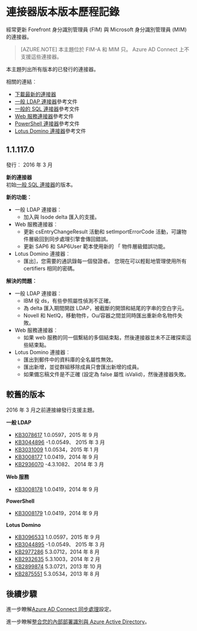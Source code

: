 <properties
   pageTitle="連接器版本版本歷程記錄 |Microsoft Azure"
   description="本主題列出所有版本的連接線 Forefront 身分識別管理員 (FIM) 和 Microsoft 身分識別管理員 (MIM)"
   services="active-directory"
   documentationCenter=""
   authors="AndKjell"
   manager="femila"
   editor=""/>

<tags
   ms.service="active-directory"
   ms.devlang="na"
   ms.topic="article"
   ms.tgt_pltfrm="na"
   ms.workload="identity"
   ms.date="08/17/2016"
   ms.author="billmath"/>

# <a name="connector-version-release-history"></a>連接器版本版本歷程記錄
經常更新 Forefront 身分識別管理員 (FIM) 與 Microsoft 身分識別管理員 (MIM) 的連接器。

>[AZURE.NOTE]
本主題位於 FIM-A 和 MIM 只。 Azure AD Connect 上不支援這些連接器。

本主題列出所有版本的已發行的連接器。

相關的連結︰

- [下載最新的連接器](http://go.microsoft.com/fwlink/?LinkId=717495)
- [一般 LDAP 連接器](active-directory-aadconnectsync-connector-genericldap.md)參考文件
- [一般的 SQL 連接器](active-directory-aadconnectsync-connector-genericsql.md)參考文件
- [Web 服務連接器](http://go.microsoft.com/fwlink/?LinkID=226245)參考文件
- [PowerShell 連接器](active-directory-aadconnectsync-connector-powershell.md)參考文件
- [Lotus Domino 連接器](active-directory-aadconnectsync-connector-domino.md)參考文件

## <a name="111170"></a>1.1.117.0
發行︰ 2016 年 3 月

**新的連接器**  
初始[一般 SQL 連接器](active-directory-aadconnectsync-connector-genericsql.md)的版本。

**新的功能︰**

- 一般 LDAP 連接器︰
    - 加入與 Isode delta 匯入的支援。
- Web 服務連接器︰
    - 更新 csEntryChangeResult 活動和 setImportErrorCode 活動，可讓物件層級回到同步處理引擎會傳回錯誤。
    - 更新 SAP6 和 SAP6User 範本使用新的 「 物件層級錯誤功能。
- Lotus Domino 連接器︰
    - 匯出]，您需要的通訊錄每一個發證者。 您現在可以輕鬆地管理使用所有 certifiers 相同的密碼。

**解決的問題︰**

- 一般 LDAP 連接器︰
    - IBM 役 ds，有些參照屬性偵測不正確。
    - 為 delta 匯入期間開啟 LDAP，被截斷的開頭和結尾的字串的空白字元。
    - Novell 和 NetIQ，移動物件，Ou/容器之間並同時匯出重新命名物件失敗。
- Web 服務連接器︰
    - 如果 web 服務的同一個繫結的多個結束點，然後連接器並未不正確探索這些結束點。
- Lotus Domino 連接器︰
    - 匯出到郵件中的資料庫的全名屬性無效。
    - 匯出新增，並從群組移除成員只會匯出新增的成員。
    - 如果備忘稿文件是不正確 (設定為 false 屬性 isValid)，然後連接器失敗。

## <a name="older-releases"></a>較舊的版本
2016 年 3 月之前連接線發行支援主題。

**一般 LDAP**

- [KB3078617](https://support.microsoft.com/kb/3078617) 1.0.0597，2015 年 9 月
- [KB3044896](https://support.microsoft.com/kb/3044896) -1.0.0549、 2015 年 3 月
- [KB3031009](https://support.microsoft.com/kb/3031009) 1.0.0534，2015 年 1 月
- [KB3008177](https://support.microsoft.com/kb/3008177) 1.0.0419，2014 年 9 月
- [KB2936070](https://support.microsoft.com/kb/2936070) -4.3.1082、 2014 年 3 月

**Web 服務**

- [KB3008178](https://support.microsoft.com/kb/3008178) 1.0.0419，2014 年 9 月

**PowerShell**

- [KB3008179](https://support.microsoft.com/kb/3008179) 1.0.0419，2014 年 9 月

**Lotus Domino**

- [KB3096533](https://support.microsoft.com/kb/3096533) 1.0.0597，2015 年 9 月
- [KB3044895](https://support.microsoft.com/kb/3044895) -1.0.0549、 2015 年 3 月
- [KB2977286](https://support.microsoft.com/kb/2977286) 5.3.0712，2014 年 8 月
- [KB2932635](https://support.microsoft.com/kb/2932635) 5.3.1003，2014 年 2 月  
- [KB2899874](https://support.microsoft.com/kb/2899874) 5.3.0721，2013 年 10 月
- [KB2875551](https://support.microsoft.com/kb/2875551) 5.3.0534，2013 年 8 月

## <a name="next-steps"></a>後續步驟
進一步瞭解[Azure AD Connect 同步處理](active-directory-aadconnectsync-whatis.md)設定。

進一步瞭解[整合您的內部部署識別與 Azure Active Directory](active-directory-aadconnect.md)。

